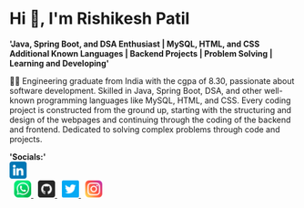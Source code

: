 # Hi 👋, I'm Rishikesh Patil

**'Java, Spring Boot, and DSA Enthusiast | MySQL, HTML, and CSS Additional Known Languages | Backend Projects | Problem Solving | Learning and Developing'**

👨‍💻 Engineering graduate from India with the cgpa of  8.30, passionate about software development. Skilled in Java, Spring Boot, DSA, and other well-known programming languages like MySQL, HTML, and CSS. Every coding project is constructed from the ground up, starting with the structuring and design of the webpages and continuing through the coding of the backend and frontend. Dedicated to solving complex problems through code and projects.

**'Socials:'**
<a href="https://www.linkedin.com/in/patilrishikesh">
    <img src="linkedin.png" alt="instagram" width="30px" style="padding-right: 1000px;">
</a>
&nbsp; <a href="https://wa.me/919137108042">
    <img src="whatsapp.png" alt="instagram" width="30px">
</a>
&nbsp; <a href="https://github.com/TheRishiPatil">
    <img src="github.png" alt="instagram" width="30px">
</a>
&nbsp; <a href="https://twitter.com/Rishi9137108042">
    <img src="twitter.png" alt="instagram" width="30px">
</a>
&nbsp; <a href="https://www.instagram.com/i_a_m_i_r_o_n_m_a_n/">
    <img src="instagram.png" alt="instagram" width="30px">
</a>
